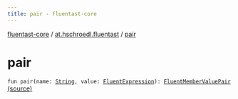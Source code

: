 ```yaml
---
title: pair - fluentast-core
---
```


[fluentast-core](../index.html) / [at.hschroedl.fluentast](index.html) / [pair](.)

# pair

`fun pair(name: `[`String`](https://kotlinlang.org/api/latest/jvm/stdlib/kotlin/-string/index.html)`, value: `[`FluentExpression`](../at.hschroedl.fluentast.ast.expression/-fluent-expression/index.html)`): `[`FluentMemberValuePair`](../at.hschroedl.fluentast.ast/-fluent-member-value-pair/index.html) [(source)](https://github.com/hschroedl/FluentAST/tree/master/core/src/main/kotlin//at.hschroedl.fluentast/Fluentast.kt#L93)